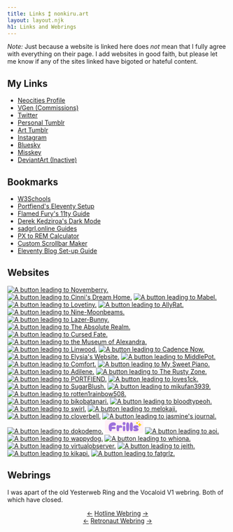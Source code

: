 ```yaml
---
title: Links ⁑ nonkiru.art
layout: layout.njk
h1: Links and Webrings
---
```


*Note:* Just because a website is linked here does *not* mean that I fully agree with everything on their page. 
I add websites in good faith, but please let me know if any of the sites linked have bigoted or hateful content.

## My Links
- [Neocities Profile](https://neocities.org/site/nonkiru)
- [VGen (Commissions)](https://vgen.co/nonkiru)
- [Twitter](https://twitter.com/nonkiru_)
- [Personal Tumblr](https://nonkiru-personal.tumblr.com/)
- [Art Tumblr](https://nonkiru.tumblr.com/)
- [Instagram](https://www.instagram.com/non.kiru/)
- [Bluesky](https://bsky.app/profile/nonkiru.art)
- [Misskey](https://misskey.io/@nonkiru)
- [DeviantArt (Inactive)](https://www.deviantart.com/nonkiru)

## Bookmarks
- [W3Schools](https://www.w3schools.com/)
- [Portfiend's Eleventy Setup](https://portfiend.quest/p/resource/guides/my-eleventy-setup/)
- [Flamed Fury's 11ty Guide](https://flamedfury.com/guides/11ty-homepage-neocities/)
- [Derek Kedziroa's Dark Mode](https://derekkedziora.com/blog/dark-mode-revisited)
- [sadgrl.online Guides](https://sadgrl.online/learn/)
- [PX to REM Calculator](https://nekocalc.com/px-to-rem-converter)
- [Custom Scrollbar Maker](https://codepen.io/stephenpaton-tech/full/JjRvGmY)
- [Eleventy Blog Set-up Guide](https://cfjedimaster.github.io/eleventy-blog-guide/guide.html)

## Websites
<a href="http://berry.heartette.net/"><img src="../assets/img/buttons/novemberry.gif" alt="A button leading to Novemberry."></a>
<a href="https://cinni.net/"><img src="../assets/img/buttons/cinni.gif" alt="A button leading to Cinni's Dream Home."></a>
<a href="https://fraildoll111.wixsite.com/mabelsdollhouse"><img src="../assets/img/buttons/mabel.png" alt="A button leading to Mabel."></a>
<a href="https://www.lovetiny.art/"><img src="../assets/img/buttons/lovetinybutton.gif" alt="A button leading to Lovetiny."></a>
<a href="https://allyratworld.com/"><img src="../assets/img/buttons/allyrat.png" alt="A button leading to AllyRat."></a>
<a href="https://nine-moonbeams.neocities.org/"><img src="../assets/img/buttons/nine-moonbeams.gif" alt="A button leading to Nine-Moonbeams."></a>
<a href="https://lazer-bunny.neocities.org/"><img src="../assets/img/buttons/lazer-bunny.gif" alt="A button leading to Lazer-Bunny."></a>
<a href="https://theabsoluterealm.com/"><img src="../assets/img/buttons/arbutton.gif" alt="A button leading to The Absolute Realm."></a>
<a href="https://cursedfate.neocities.org/"><img src="../assets/img/buttons/cursedfate.png" alt="A button leading to Cursed Fate."></a>
<a href="https://xandra.cc/"><img src="../assets/img/buttons/alexandra.png" alt="A button leading to the Museum of Alexandra."></a>
<a href="https://linwood.neocities.org/"><img src="../assets/img/buttons/linwoodbutton.png" alt="A button leading to Linwood."></a>
<a href="https://cadence.moe/"><img src="../assets/img/buttons/cadence_now.png" alt="A button leading to Cadence Now."></a>
<a href="https://le.alphamethyl.barr0w.net/~elysia"><img src="../assets/img/buttons/elysia.png" alt="A button leading to Elysia's Website."></a>
<a href="https://middlepot.com/"><img src="../assets/img/buttons/middlepot.png" alt="A button leading to MiddlePot."></a>
<a href="https://comfort.neocities.org/"><img src="../assets/img/buttons/comfort-pixel.gif" alt="A button leading to Comfort."></a>
<a href="https://mysweetpiano.neocities.org/"><img src="../assets/img/buttons/mysweetpiano.gif" alt="A button leading to My Sweet Piano."></a>
<a href="https://adilene.net/"><img src="../assets/img/buttons/adilene.png" alt="A button leading to Adilene."></a>
<a href="https://the-rusty.zone/home"><img src="../assets/img/buttons/rustyzone.gif" alt="A button leading to The Rusty Zone."></a>
<a href="https://portfiend.quest/"><img src="../assets/img/buttons/portfiend.png" alt="A button leading to PORTFIEND."></a>
<a href="https://loves1ck.neocities.org/"><img src="../assets/img/buttons/lovesick.png" alt="A button leading to loves1ck."></a>
<a href="https://sugarblush.neocities.org/"><img src="../assets/img/buttons/sugarblush-button.png" alt="A button leading to SugarBlush."></a>
<a href="https://mikufan3939.neocities.org/"><img src="../assets/img/buttons/mikuhell.png" alt="A button leading to mikufan3939."></a>
<a href="https://rotten1rainbow508.neocities.org/"><img src="../assets/img/buttons/rottenrainbow.gif" alt="A button leading to rotten1rainbow508."></a>
<a href="https://www.bikobatanari.art"><img src="../assets/img/buttons/bikobatanari.gif" alt="A button leading to bikobatanari."></a>
<a href="https://bloodtypeoh.neocities.org"><img src="../assets/img/buttons/bloodtypeoh_butt.gif" alt="A button leading to bloodtypeoh."></a>
<a href="https://swirl.neocities.org/"><img src="../assets/img/buttons/swirlbutton.gif" alt="A button leading to swirl."></a>
<a href="https://melokaji.neocities.org/"><img src="../assets/img/buttons/melobutton.gif" alt="A button leading to melokaji."></a>
<a href="https://cloverbell.neocities.org/"><img src="../assets/img/buttons/cloverbell.gif" alt="A button leading to cloverbell."></a>
<a href="https://jasm1nii.xyz/"><img src="../assets/img/buttons/jasmines-journal.png" alt="A button leading to jasmine's journal."></a>
<a href="hhttps://dokode.moe/"><img src="../assets/img/buttons/dokodemobutton3.gif" alt="A button leading to dokodemo."></a>
<a href="https://fri11s.neocities.org" target="_blank"><span style="clip:rect(0 0 0 0);clip-path:inset(50%);height:1px;overflow:hidden;position:absolute;white-space:nowrap;width:1px">Frills' internet emporium</span><style>@keyframes fri11sl{0%{fill:hsl(255,70%,70%)}10%{fill:hsl(330,100%,40%)}50%{fill:hsl(10,100%,50%)}60%{fill:hsl(51,100%,50%)}80%{fill:hsl(153,100%,40%)}100%{fill:hsl(204,100%,50%)}}.frillsl-tx{fill: hsl(330, 70%, 70%)}@media (prefers-reduced-motion: no-preference){.frillsl-tx{animation: fri11sl 10s 0s infinite forwards alternate}}</style><svg xmlns="http://www.w3.org/2000/svg" width="88" height="31" aria-hidden="true"><path fill="#fff0f5" d="M83 0H5a5 5 0 0 0-5 5v21a5 5 0 0 0 5 5h78a5 5 0 0 0 5-5V5a5 5 0 0 0-5-5Z"/><path class="frillsl-tx" d="M23.8 17c.5.3.7.8.7 1.6 0 1-.4 1.7-1.2 2-1 .4-2.2.5-3.4.5h-4.2v1.8c0 2.1-.8 3.2-2.5 3.2-1.4 0-2.5-.8-3.3-2.4-.8-1.5-1.2-4-1.2-7.4 0-2 .4-3.9 1.3-5.5 1.6-3 5-5 8.4-5.1 2.8-.2 6.8 1 6.8 4.3s-3.2 3.4-5.7 3.4c-1.7 0-4.1.7-4.1 2.7h3.7c1.5 0 3.4 0 4.7.9Zm6 9.1c-1.2 0-2-.7-2.5-2.2-.7-2.8-1-6.1-.4-9 .3-1.6 1.1-2.8 2.7-2.8 1 0 2 .4 2.2 1.4a4 4 0 0 1 1.7-.8c1.4-.4 2.8-.4 4.1.2 1.4.6 2.8 2.3 2.1 3.9-.4.9-1.2 1.4-2.2 1.4-1.7 0-2.8-1-4.2.5-1.2 1.2-.8 3.3-.9 4.8 0 1.5-1 2.6-2.6 2.6Zm14-14.1c-2 0-3.3-1.8-3.3-3.6 0-2 1.5-3.5 3.4-3.5 2 0 3.4 1.6 3.4 3.5S45.7 12 43.8 12Zm0 14.1c-1.6 0-2.3-1.2-2.4-2.7-.3-2.5-.3-5 0-7.4.2-1.4 1-2.5 2.5-2.5s2.3 1.3 2.5 2.7c.3 2.5.3 5 0 7.4-.3 1.5-.9 2.5-2.6 2.5Zm8.4 0c-2.3 0-3-2.4-3.2-4.3a58 58 0 0 1 0-11.6c.2-2 .8-4.5 3.2-4.5 2.4 0 3.2 3.8 3.3 4.5.3 3.8.2 7.7-.2 11.5-.1 1.8-.9 4.4-3.1 4.4Zm8.3 0c-2.3 0-3-2.4-3.2-4.3a58 58 0 0 1 0-11.6c.2-2 1-4.5 3.3-4.5 2.4 0 3 2.5 3.2 4.5.3 3.8.3 7.7-.1 11.5-.1 1.9-1 4.4-3.2 4.4Zm10 0c-1.8 0-5.6-.5-5.6-3 0-.6.2-1 .6-1.4.4-.3 1-.5 1.5-.5 1 0 1.5.8 2.3.9.6 0 .9-.7.3-1l-2.1-.9c-1.4-.8-2.7-1.8-2.6-3.5 0-1.7 1.6-3 3.1-3.7 2-.8 4.3-.7 6.4-.1 1.3.4 2.9 1.5 2.9 3 0 1.6-1.9 2.3-3.2 1.5-.4-.2-1.3-.5-1.5 0-.1.5.2.8.6.9 1.1.4 2 .9 2.7 1.4a3 3 0 0 1 1 2.4c0 1.2-.5 2.2-1.7 3-1.2.7-2.7 1-4.7 1Z"/><path fill="gold" d="M76.2 4.2a2 2 0 0 1 1.5 1.5 2 2 0 0 1 1.6-1.5V4a2 2 0 0 1-1.5-1.5h-.1A2 2 0 0 1 76.2 4c-.1 0-.1.1 0 .2ZM71 7.3a3.7 3.7 0 0 1 2.6 2.6h.3a3.7 3.7 0 0 1 2.6-2.6c.1 0 .1-.2 0-.2a3.6 3.6 0 0 1-2.6-2.7h-.3A3.7 3.7 0 0 1 71 7.1c-.1 0-.1.1 0 .2ZM75.4 11.4a5.5 5.5 0 0 1 4 4h.3a5.5 5.5 0 0 1 4-4v-.3a5.5 5.5 0 0 1-4-4c0-.1-.3-.1-.4 0a5.5 5.5 0 0 1-3.9 4c-.2 0-.2.3 0 .3Z"/></svg></a>
<a href="https://a0i.neocities.org/"><img src="../assets/img/buttons/aoi.gif" alt="A button leading to aoi."></a>
<a href="https://wappydog.neocities.org/"><img src="../assets/img/buttons/wappy.gif" alt="A button leading to wappydog."></a>
<a href="https://whiona.me/"><img src="../assets/img/buttons/whiona_button.png" alt="A button leading to whiona."></a>
<a href="https://virtualobserver.moe/"><img src="../assets/img/buttons/virtualobserver.png" alt="A button leading to virtualobserver."></a>
<a href="https://jeith.neocities.org/"><img src="../assets/img/buttons/jeith.jpg" alt="A button leading to jeith."></a>
<a href="https://kikapi.neocities.org/"><img src="../assets/img/buttons/kikapi.gif" alt="A button leading to kikapi."></a>
<a href="https://fatgrrlz.neocities.org/"><img src="../assets/img/buttons/fatgrlz.gif" alt="A button leading to fatgrlz."></a>
		
## Webrings
I was apart of the old Yesterweb Ring and the Vocaloid V1 webring. Both of which have closed.
<div style="text-align: center; margin-left: auto; margin-right: auto;">
<div id='neossg'>
  <script type="text/javascript" src="https://neossg.neocities.org/onionring-variables.js"></script>
  <script type="text/javascript" src="https://neossg.neocities.org/onionring-widget.js"></script>
</div>
<div class="yw-nav" style="display: inline;">
    <a href="https://hotlinewebring.club/nonkiru/previous"><-</a>
</div>
<div class="yw-nav" style="display: inline;">
    <a href="https://hotlinewebring.club/">Hotline Webring</a>
</div>
<div class="yw-nav" style="display: inline;">
    <a href="https://hotlinewebring.club/nonkiru/next">-></a>
</div>
<br>
<div class="yw-nav" style="display: inline;">
    <a href="https://webring.dinhe.net/prev/https://nonkiru.art"><-</a>
</div>
<div class="yw-nav" style="display: inline;">
    <a href="https://webring.dinhe.net/">Retronaut Webring</a>
</div>
<div class="yw-nav" style="display: inline;">
    <a href="https://webring.dinhe.net/next/https://nonkiru.art">-></a>
</div>
<br><script src="https://nuthead.neocities.org/ring/ring.js"></script>
<br>
<div id="vocaring"><script src="https://webring.adilene.net/webring.js"></script></div>
<br>
<div id="autiring">
<script type="text/javascript" src="https://macaque.moe/autiring/onionring-variables.js"></script>
<script type="text/javascript" src="https://macaque.moe/autiring/onionring-widget.js"></script>
</div>
</div>